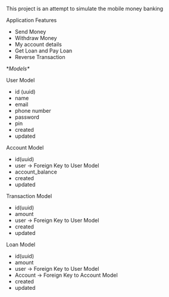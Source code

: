 This project is an attempt to simulate the mobile money banking

Application Features

* Send Money
* Withdraw Money
* My account details
* Get Loan and Pay Loan
* Reverse Transaction


**Models\**

User Model

* id (uuid)
* name
* email
* phone number
* password
* pin
* created
* updated


Account Model

* id(uuid)
* user -> Foreign Key to User Model
* account_balance
* created
* updated

Transaction Model

* id(uuid)
* amount
* user -> Foreign Key to User Model
* created
* updated

Loan Model

* id(uuid)
* amount
* user -> Foreign Key to User Model
* Account -> Foreign Key to Account Model
* created
* updated
